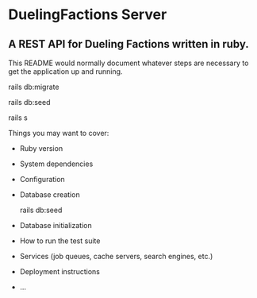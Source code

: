 # DuelingFactions Server

## A REST API for Dueling Factions written in ruby.

This README would normally document whatever steps are necessary to get the
application up and running.

rails db:migrate

rails db:seed

rails s

Things you may want to cover:

* Ruby version

* System dependencies

* Configuration

* Database creation

	rails db:seed

* Database initialization

* How to run the test suite

* Services (job queues, cache servers, search engines, etc.)

* Deployment instructions

* ...
